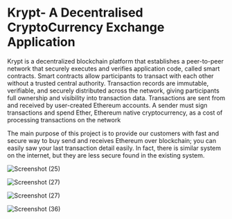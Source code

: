 # Krypt- A Decentralised CryptoCurrency Exchange Application

Krypt is a decentralized blockchain platform that establishes a peer-to-peer network that securely executes and verifies application code, called smart contracts. Smart contracts allow participants to transact with each other without a trusted central authority. Transaction records are immutable, verifiable, and securely distributed across the network, giving participants full ownership and visibility into transaction data. Transactions are sent from and received by user-created Ethereum accounts. A sender must sign transactions and spend Ether, Ethereum native cryptocurrency, as a cost of processing transactions on the network

The main purpose of this project is to provide our customers with fast and secure way
to buy send and receives Ethereum over blockchain; you can easily saw your last
transaction detail easily. In fact, there is similar system on the internet, but they are
less secure found in the existing system.


![Screenshot (25)](https://github.com/arzav18/Krypt-Decentralised-Crypto-Currency-Exchange-Application/assets/66370916/408370a0-e5ef-4ff7-a026-50007dd70650)

![Screenshot (27)](https://github.com/arzav18/Krypt-Decentralised-Crypto-Currency-Exchange-Application/assets/66370916/db2dceab-5181-427e-9c21-40616015af9a)

![Screenshot (27)](https://github.com/arzav18/Krypt-Decentralised-Crypto-Currency-Exchange-Application/assets/66370916/46682bbc-845c-46d3-a441-30d7adb4e12d)

![Screenshot (36)](https://github.com/arzav18/Krypt-Decentralised-Crypto-Currency-Exchange-Application/assets/66370916/6c656141-1b71-4132-b53e-91813f958bad)


